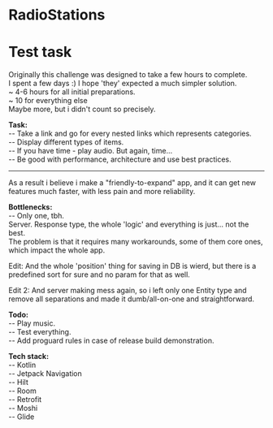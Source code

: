 # RadioStations

# Test task

Originally this challenge was designed to take a few hours to complete.  
I spent a few days :) I hope 'they' expected a much simpler solution.  
~ 4-6 hours for all initial preparations.  
~ 10 for everything else  
Maybe more, but i didn't count so precisely.

**Task:**  
-- Take a link and go for every nested links which represents categories.  
-- Display different types of items.  
-- If you have time - play audio. But again, time...  
-- Be good with performance, architecture and use best practices.
  
---

As a result i believe i make a "friendly-to-expand" app, and it can get new features much faster, with less pain and more reliability.

**Bottlenecks:**  
-- Only one, tbh.  
Server. Response type, the whole 'logic' and everything is just... not the best.  
The problem is that it requires many workarounds, some of them core ones, which impact the whole app.

Edit: And the whole 'position' thing for saving in DB is wierd, but there is a predefined sort for sure and no param for that as well.

Edit 2: And server making mess again, so i left only one Entity type and remove all separations and made it dumb/all-on-one and straightforward.

**Todo:**  
-- Play music.  
-- Test everything.  
-- Add proguard rules in case of release build demonstration.

**Tech stack:**  
-- Kotlin  
-- Jetpack Navigation  
-- Hilt  
-- Room  
-- Retrofit  
-- Moshi  
-- Glide
